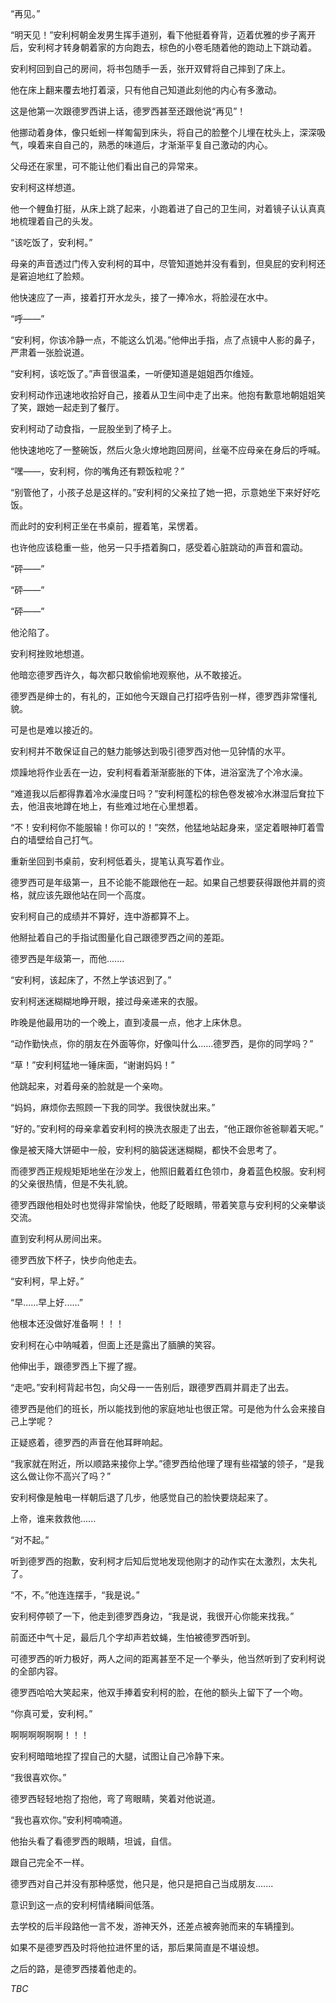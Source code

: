“再见。”


“明天见！”安利柯朝金发男生挥手道别，看下他挺着脊背，迈着优雅的步子离开后，安利柯才转身朝着家的方向跑去，棕色的小卷毛随着他的跑动上下跳动着。


安利柯回到自己的房间，将书包随手一丢，张开双臂将自己摔到了床上。


他在床上翻来覆去地打着滚，只有他自己知道此刻他的内心有多激动。


这是他第一次跟德罗西讲上话，德罗西甚至还跟他说“再见”！


他挪动着身体，像只蚯蚓一样匍匐到床头，将自己的脸整个儿埋在枕头上，深深吸气，嗅着来自自己的，熟悉的味道后，才渐渐平复自己激动的内心。


父母还在家里，可不能让他们看出自己的异常来。


安利柯这样想道。


他一个鲤鱼打挺，从床上跳了起来，小跑着进了自己的卫生间，对着镜子认认真真地梳理着自己的头发。


“该吃饭了，安利柯。”


母亲的声音透过门传入安利柯的耳中，尽管知道她并没有看到，但臭屁的安利柯还是窘迫地红了脸颊。


他快速应了一声，接着打开水龙头，接了一捧冷水，将脸浸在水中。


“呼——”


“安利柯，你该冷静一点，不能这么饥渴。”他伸出手指，点了点镜中人影的鼻子，严肃着一张脸说道。


“安利柯，该吃饭了。”声音很温柔，一听便知道是姐姐西尔维娅。


安利柯动作迅速地收拾好自己，接着从卫生间中走了出来。他抱有歉意地朝姐姐笑了笑，跟她一起走到了餐厅。


安利柯动了动食指，一屁股坐到了椅子上。


他快速地吃了一整碗饭，然后火急火燎地跑回房间，丝毫不应母亲在身后的呼喊。


“嘿——，安利柯，你的嘴角还有颗饭粒呢？”


“别管他了，小孩子总是这样的。”安利柯的父亲拉了她一把，示意她坐下来好好吃饭。


而此时的安利柯正坐在书桌前，握着笔，呆愣着。


也许他应该稳重一些，他另一只手捂着胸口，感受着心脏跳动的声音和震动。


“砰——”


“砰——”


“砰——”


他沦陷了。


安利柯挫败地想道。


他暗恋德罗西许久，每次都只敢偷偷地观察他，从不敢接近。


德罗西是绅士的，有礼的，正如他今天跟自己打招呼告别一样，德罗西非常懂礼貌。


可是也是难以接近的。


安利柯并不敢保证自己的魅力能够达到吸引德罗西对他一见钟情的水平。


烦躁地将作业丢在一边，安利柯看着渐渐膨胀的下体，进浴室洗了个冷水澡。


“难道我以后都得靠着冷水澡度日吗？”安利柯蓬松的棕色卷发被冷水淋湿后耷拉下去，他沮丧地蹲在地上，有些难过地在心里想着。


“不！安利柯你不能服输！你可以的！”突然，他猛地站起身来，坚定着眼神盯着雪白的墙壁给自己打气。


重新坐回到书桌前，安利柯低着头，提笔认真写着作业。


德罗西可是年级第一，且不论能不能跟他在一起。如果自己想要获得跟他并肩的资格，就应该先跟他站在同一个高度。


安利柯自己的成绩并不算好，连中游都算不上。


他掰扯着自己的手指试图量化自己跟德罗西之间的差距。


德罗西是年级第一，而他.......





“安利柯，该起床了，不然上学该迟到了。”


安利柯迷迷糊糊地睁开眼，接过母亲递来的衣服。


昨晚是他最用功的一个晚上，直到凌晨一点，他才上床休息。


“动作勤快点，你的朋友在外面等你，好像叫什么......德罗西，是你的同学吗？”


“草！”安利柯猛地一锤床面，“谢谢妈妈！”


他跳起来，对着母亲的脸就是一个亲吻。


“妈妈，麻烦你去照顾一下我的同学。我很快就出来。”


“好的。”安利柯的母亲拿着安利柯的换洗衣服走了出去，“他正跟你爸爸聊着天呢。”


像是被天降大饼砸中一般，安利柯的脑袋迷迷糊糊，都快不会思考了。


而德罗西正规规矩矩地坐在沙发上，他照旧戴着红色领巾，身着蓝色校服。安利柯的父亲很热情，但是不失礼貌。


德罗西跟他相处时也觉得非常愉快，他眨了眨眼睛，带着笑意与安利柯的父亲攀谈交流。


直到安利柯从房间出来。


德罗西放下杯子，快步向他走去。


“安利柯，早上好。”


“早......早上好......”


他根本还没做好准备啊！！！


安利柯在心中呐喊着，但面上还是露出了腼腆的笑容。


他伸出手，跟德罗西上下握了握。


“走吧。”安利柯背起书包，向父母一一告别后，跟德罗西肩并肩走了出去。


德罗西是他们的班长，所以能找到他的家庭地址也很正常。可是他为什么会来接自己上学呢？


正疑惑着，德罗西的声音在他耳畔响起。


“我家就在附近，所以顺路来接你上学。”德罗西给他理了理有些褶皱的领子，“是我这么做让你不高兴了吗？”


安利柯像是触电一样朝后退了几步，他感觉自己的脸快要烧起来了。


上帝，谁来救救他......


“对不起。”


听到德罗西的抱歉，安利柯才后知后觉地发现他刚才的动作实在太激烈，太失礼了。


“不，不。”他连连摆手，“我是说。”


安利柯停顿了一下，他走到德罗西身边，“我是说，我很开心你能来找我。”


前面还中气十足，最后几个字却声若蚊蝇，生怕被德罗西听到。


可德罗西的听力极好，两人之间的距离甚至不足一个拳头，他当然听到了安利柯说的全部内容。


德罗西哈哈大笑起来，他双手捧着安利柯的脸，在他的额头上留下了一个吻。


“你真可爱，安利柯。”


啊啊啊啊啊啊！！！


安利柯暗暗地捏了捏自己的大腿，试图让自己冷静下来。


“我很喜欢你。”


德罗西轻轻地抱了抱他，弯了弯眼睛，笑着对他说道。





“我也喜欢你。”安利柯喃喃道。


他抬头看了看德罗西的眼睛，坦诚，自信。


跟自己完全不一样。


德罗西对自己并没有那种感觉，他只是，他只是把自己当成朋友.......


意识到这一点的安利柯情绪瞬间低落。


去学校的后半段路他一言不发，游神天外，还差点被奔驰而来的车辆撞到。


如果不是德罗西及时将他拉进怀里的话，那后果简直是不堪设想。


之后的路，是德罗西搂着他走的。





_TBC_